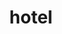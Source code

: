 ---
layout: smileys&emotion
title: hotel
emoji: hotel
permalink: 🏨.html
image: assets/img/3moji/hotel.png
---